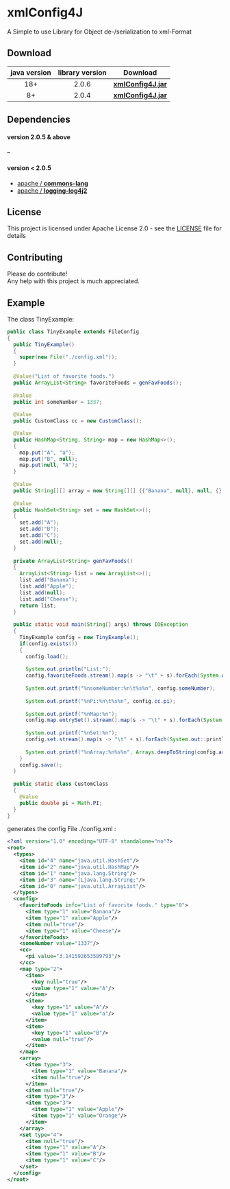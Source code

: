 # xmlConfig4J
A Simple to use Library for Object de-/serialization to xml-Format

## Download

java version | library version | Download
:----------: | :-------------: | --------
18+          | 2.0.6           | [**xmlConfig4J.jar**](https://github.com/tinycodecrank/xmlConfig4J/releases/download/v2.0.6/xmlConfig4J.jar)
8+           | 2.0.4           | [**xmlConfig4J.jar**](https://github.com/tinycodecrank/xmlConfig4J/releases/download/v2.0.4/xmlConfig4J.jar)

## Dependencies

#### version 2.0.5 & above
–

#### version < 2.0.5
* [apache / **commons-lang**](https://commons.apache.org/proper/commons-lang/download_lang.cgi)
* [apache / **logging-log4j2**](https://logging.apache.org/log4j/2.x/download.html)

## License

This project is licensed under Apache License 2.0 - see the [LICENSE](https://github.com/tinycodecrank/xmlConfig4J/blob/master/LICENSE) file for details

## Contributing

Please do contribute!  
Any help with this project is much appreciated.

## Example

The class TinyExample:

```java
public class TinyExample extends FileConfig
{
  public TinyExample()
  {
    super(new File("./config.xml"));
  }
  
  @Value("List of favorite foods.")
  public ArrayList<String> favoriteFoods = genFavFoods();
  
  @Value
  public int someNumber = 1337;
  
  @Value
  public CustomClass cc = new CustomClass();

  @Value
  public HashMap<String, String> map = new HashMap<>();
  {
    map.put("A", "a");
    map.put("B", null);
    map.put(null, "A");
  }
  
  @Value
  public String[][] array = new String[][] {{"Banana", null}, null, {}, {"Apple", "Orange"}};
  
  @Value
  public HashSet<String> set = new HashSet<>();
  {
    set.add("A");
    set.add("B");
    set.add("C");
    set.add(null);
  }
  
  private ArrayList<String> genFavFoods()
  {
    ArrayList<String> list = new ArrayList<>();
    list.add("Banana");
    list.add("Apple");
    list.add(null);
    list.add("Cheese");
    return list;
  }
  
  public static void main(String[] args) throws IOException
  {
    TinyExample config = new TinyExample();
    if(config.exists())
    {
      config.load();
      
      System.out.println("List:");
      config.favoriteFoods.stream().map(s -> "\t" + s).forEach(System.out::println);
      
      System.out.printf("%nsomeNumber:%n\t%s%n", config.someNumber);
      
      System.out.printf("%nPi:%n\t%s%n", config.cc.pi);
      
      System.out.printf("%nMap:%n");
      config.map.entrySet().stream().map(s -> "\t" + s).forEach(System.out::println);
      
      System.out.printf("%nSet:%n");
      config.set.stream().map(s -> "\t" + s).forEach(System.out::println);
      
      System.out.printf("%nArray:%n%s%n", Arrays.deepToString(config.array));
    }
    config.save();
  }
  
  public static class CustomClass
  {
    @Value
    public double pi = Math.PI;
  }
}
```
generates the config File ./config.xml :

```xml
<?xml version="1.0" encoding="UTF-8" standalone="no"?>
<root>
  <types>
    <item id="4" name="java.util.HashSet"/>
    <item id="2" name="java.util.HashMap"/>
    <item id="1" name="java.lang.String"/>
    <item id="3" name="[Ljava.lang.String;"/>
    <item id="0" name="java.util.ArrayList"/>
  </types>
  <config>
    <favoriteFoods info="List of favorite foods." type="0">
      <item type="1" value="Banana"/>
      <item type="1" value="Apple"/>
      <item null="true"/>
      <item type="1" value="Cheese"/>
    </favoriteFoods>
    <someNumber value="1337"/>
    <cc>
      <pi value="3.141592653589793"/>
    </cc>
    <map type="2">
      <item>
        <key null="true"/>
        <value type="1" value="A"/>
      </item>
      <item>
        <key type="1" value="A"/>
        <value type="1" value="a"/>
      </item>
      <item>
        <key type="1" value="B"/>
        <value null="true"/>
      </item>
    </map>
    <array>
      <item type="3">
        <item type="1" value="Banana"/>
        <item null="true"/>
      </item>
      <item null="true"/>
      <item type="3"/>
      <item type="3">
        <item type="1" value="Apple"/>
        <item type="1" value="Orange"/>
      </item>
    </array>
    <set type="4">
      <item null="true"/>
      <item type="1" value="A"/>
      <item type="1" value="B"/>
      <item type="1" value="C"/>
    </set>
  </config>
</root>
```
